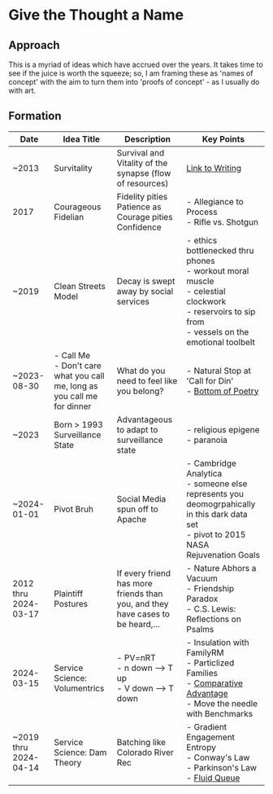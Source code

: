 # Give the Thought a Name

## Approach

This is a myriad of ideas which have accrued over the years. It takes time to see if the juice is worth the squeeze; so, I am framing these as 'names of concept' with the aim to turn them into 'proofs of concept' - as I usually do with art.


## Formation

| Date | Idea Title | Description | Key Points |
|----------|----------|----------|----------|
| ~2013   | Survitality   | Survival and Vitality of the synapse (flow of resources)   | [Link to Writing](https://perrydime.com/survivtality.html)   |
| 2017  | Courageous Fidelian   | Fidelity pities Patience as Courage pities Confidence | - Allegiance to Process<br>- Rifle vs. Shotgun   |
| ~2019  | Clean Streets Model   | Decay is swept away by social services | - ethics bottlenecked thru phones<br>- workout moral muscle<br>- celestial clockwork<br>- reservoirs to sip from<br>- vessels on the emotional toolbelt   |
| ~2023-08-30  | - Call Me<br>- Don't care what you call me, long as you call me for dinner   | What do you need to feel like you belong? | - Natural Stop at 'Call for Din'<br>- [Bottom of Poetry](https://perrydime.com/poetry.html)  |
| ~2023  | Born > 1993 Surveillance State   | Advantageous to adapt to surveillance state | - religious epigene<br>- paranoia   |
| ~2024-01-01  | Pivot Bruh   | Social Media spun off to Apache | - Cambridge Analytica<br>- someone else represents you deomogrpahically in this dark data set<br>- pivot to 2015 NASA Rejuvenation Goals   |
| 2012 thru 2024-03-17  | Plaintiff Postures   | If every friend has more friends than you, and they have cases to be heard,... | - Nature Abhors a Vacuum<br>- Friendship Paradox<br>- C.S. Lewis: Reflections on Psalms   |
| 2024-03-15  | Service Science: Volumentrics   | - PV=nRT<br>- n down --> T up<br>- V down --> T down | - Insulation with FamilyRM<br>- Particlized Families<br>- [Comparative Advantage](https://en.wikipedia.org/wiki/Comparative_advantage)<br>- Move the needle with Benchmarks   |
| ~2019 thru 2024-04-14  | Service Science: Dam Theory   | Batching like Colorado River Rec | - Gradient Engagement Entropy<br>- Conway's Law<br>- Parkinson's Law<br>- [Fluid Queue](https://en.wikipedia.org/wiki/Fluid_queue)   |
